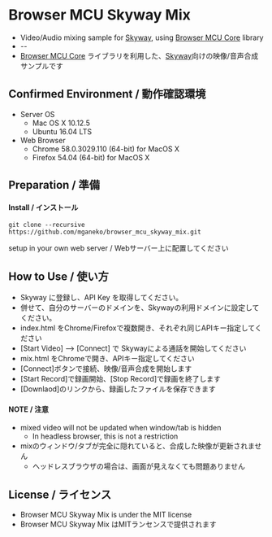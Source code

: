 # Browser MCU Skyway Mix

* Video/Audio mixing sample for [Skyway](https://webrtc.ecl.ntt.com/en/), using [Browser MCU Core](https://github.com/mganeko/browser_mcu_core) library 
* --
* [Browser MCU Core](https://github.com/mganeko/browser_mcu_core) ライブラリを利用した、[Skyway](https://webrtc.ecl.ntt.com)向けの映像/音声合成サンプルです

## Confirmed Environment / 動作確認環境

* Server OS
  * Mac OS X 10.12.5
  * Ubuntu 16.04 LTS
* Web Browser
  * Chrome  58.0.3029.110 (64-bit) for MacOS X
  * Firefox 54.04 (64-bit) for MacOS X


## Preparation / 準備

#### Install / インストール

```
git clone --recursive https://github.com/mganeko/browser_mcu_skyway_mix.git
```

setup in your own web server / Webサーバー上に配置してください

## How to Use / 使い方

* Skyway に登録し、API Key を取得してください。
* 併せて、自分のサーバーのドメインを、Skywayの利用ドメインに設定してください。
* index.html をChrome/Firefoxで複数開き、それぞれ同じAPIキー指定してください
* [Start Video] --> [Connect] で Skywayによる通話を開始してください
* mix.html をChromeで開き、APIキー指定してください
* [Connect]ボタンで接続、映像/音声合成を開始します
* [Start Record]で録画開始、[Stop Record]で録画を終了します
* [Downlaod]のリンクから、録画したファイルを保存できます

#### NOTE / 注意

* mixed video will not be updated when window/tab is hidden
  * In headless browser, this is not a restriction
* mixのウィンドウ/タブが完全に隠れていると、合成した映像が更新されません
  * ヘッドレスブラウザの場合は、画面が見えなくても問題ありません

## License / ライセンス

* Browser MCU Skyway Mix is under the MIT license
* Browser MCU Skyway Mix はMITランセンスで提供されます

